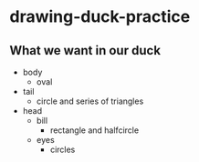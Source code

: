 # drawing-duck-practice

## What we want in our duck


- body
    - oval
- tail 
    - circle and series of triangles
- head
    - bill
        - rectangle and halfcircle
    - eyes
        - circles
